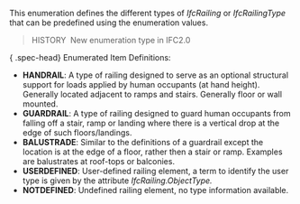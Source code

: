 ﻿This enumeration defines the different types of _IfcRailing_ or _IfcRailingType_ that can be predefined using the enumeration values.

> HISTORY&nbsp; New enumeration type in IFC2.0

{ .spec-head}
Enumerated Item Definitions:

* **HANDRAIL**: A type of railing designed to serve as an optional structural support for loads applied by human occupants (at hand height). Generally located adjacent to ramps and stairs. Generally floor or wall mounted.
* **GUARDRAIL**: A type of railing designed to guard human occupants from falling off a stair, ramp or landing where there is a vertical drop at the edge of such floors/landings.
* **BALUSTRADE**: Similar to the definitions of a guardrail except the location is at the edge of a floor, rather then a stair or ramp. Examples are balustrates at roof-tops or balconies.
* **USERDEFINED**: User-defined railing element, a term to identify the user type is given by the attribute _IfcRailing.ObjectType._
* **NOTDEFINED**: Undefined railing element, no type information available.